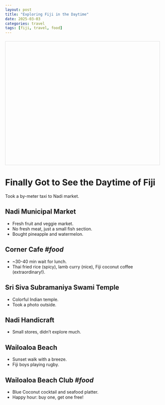```yaml
---
layout: post
title: "Exploring Fiji in the Daytime"
date: 2025-03-03
categories: travel
tags: [fiji, travel, food]
---
```


<div id="map" style="height: 400px; margin: 20px 0; border: 1px solid #ddd;"></div>
<script defer src="https://unpkg.com/leaflet@1.9.4/dist/leaflet.js"></script>
<script defer src="https://unpkg.com/leaflet.polyline.snake@0.0.2/dist/leaflet.polyline.snake.js"></script>
<script>
  document.addEventListener("DOMContentLoaded", function() {
    // Initialize map
    var map = L.map('map').setView([-17.78, 177.42], 12); // Center on Nadi
    L.tileLayer('https://{s}.tile.openstreetmap.org/{z}/{x}/{y}.png', {
      attribution: '© <a href="https://www.openstreetmap.org/copyright">OpenStreetMap</a>'
    }).addTo(map);

    // Locations with coordinates
    var locations = [
      { name: "Nadi Municipal Market", lat: -17.803499, lon: 177.41683090799097, id: "nadi-market", desc: "Fresh fruit & veggie market" },
      { name: "Corner Cafe", lat: -17.8012383034206, lon: 177.4156045014561, id: "corner-cafe", desc: "Tasty coconut coffee" },
      { name: "Sri Siva Subramaniya Swami Temple", lat: -17.80725, lon: 177.4151082, id: "sri-temple", desc: "Colorful Indian temple" },
      { name: "Nadi Handicraft", lat: -17.802031, lon: 177.416151, id: "nadi-handicraft", desc: "Local stores" },
      { name: "Wailoaloa Beach", lat: -17.764133100000002, lon: 177.42771847274918, id: "wailoaloa-beach", desc: "Sunset & rugby" },
      { name: "Wailoaloa Beach Club", lat: -17.7643876, lon: 177.42813199610777, id: "beach-club", desc: "Cocktails & seafood" }
    ];

    // Add markers with popups
    locations.forEach(function(loc) {
      var marker = L.marker([loc.lat, loc.lon]).addTo(map);
      marker.bindPopup(`
        <b>${loc.name}</b><br>
        <p style="font-size: 12px;">${loc.desc}</p>
        <a href="#${loc.id}" style="color: #007bff;" onclick="document.getElementById('${loc.id}').scrollIntoView({ behavior: 'smooth' }); return false;">Read More</a>
      `);
    });

    // Draw dashed route with animation
    var routeCoords = locations.map(loc => [loc.lat, loc.lon]);
    var route = L.polyline(routeCoords, {
      color: '#3388ff',
      weight: 2,
      dashArray: '10, 10' // Dashed line like in the image
    }).addTo(map);
    route.snakeIn({ snakingSpeed: 100 }); // Animate the route
  });
</script>

# Finally Got to See the Daytime of Fiji

Took a by-meter taxi to Nadi market.

## <span id="nadi-market">Nadi Municipal Market</span>
- Fresh fruit and veggie market.
- No fresh meat, just a small fish section.
- Bought pineapple and watermelon.

## <span id="corner-cafe">Corner Cafe</span> *#food*
- ~30-40 min wait for lunch.
- Thai fried rice (spicy), lamb curry (nice), Fiji coconut coffee (extraordinary!).

## <span id="sri-temple">Sri Siva Subramaniya Swami Temple</span>
- Colorful Indian temple.
- Took a photo outside.

## <span id="nadi-handicraft">Nadi Handicraft</span>
- Small stores, didn’t explore much.

## <span id="wailoaloa-beach">Wailoaloa Beach</span>
- Sunset walk with a breeze.
- Fiji boys playing rugby.

## <span id="beach-club">Wailoaloa Beach Club</span> *#food*
- Blue Coconut cocktail and seafood platter.
- Happy hour: buy one, get one free!